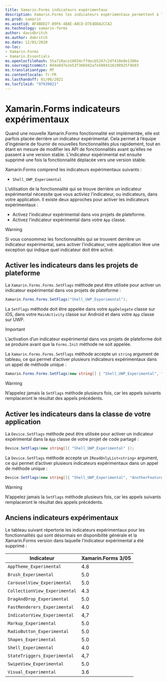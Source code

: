 ```yaml
---
title: Xamarin.Forms indicateurs expérimentaux
description: Xamarin.Forms les indicateurs expérimentaux permettent à l’équipe d’ingénierie de fournir de nouvelles fonctionnalités aux utilisateurs plus rapidement, tout en étant en mesure de modifier les API de fonctionnalités avant qu’elles ne passent à une version stable.
ms.prod: xamarin
ms.assetid: AF4BDD27-89F6-48AE-A8CD-D7E4DDA2CCA2
ms.technology: xamarin-forms
author: davidbritch
ms.author: dabritch
ms.date: 12/01/2020
no-loc:
- Xamarin.Forms
- Xamarin.Essentials
ms.openlocfilehash: 55a710ace10834cffdecb5247c2df410e8e1396e
ms.sourcegitcommit: 044e8d7e2e53f366942afe5084316198925f4b03
ms.translationtype: MT
ms.contentlocale: fr-FR
ms.lasthandoff: 01/06/2021
ms.locfileid: "97939821"
---
```

# <a name="no-locxamarinforms-experimental-flags"></a>Xamarin.Forms indicateurs expérimentaux

Quand une nouvelle Xamarin.Forms fonctionnalité est implémentée, elle est parfois placée derrière un indicateur expérimental. Cela permet à l’équipe d’ingénierie de fournir de nouvelles fonctionnalités plus rapidement, tout en étant en mesure de modifier les API de fonctionnalités avant qu’elles ne passent à une version stable. L’indicateur expérimental est ensuite supprimé une fois la fonctionnalité déplacée vers une version stable.

Xamarin.Forms comprend les indicateurs expérimentaux suivants :

- `Shell_UWP_Experimental`

L’utilisation de la fonctionnalité qui se trouve derrière un indicateur expérimental nécessite que vous activiez l’indicateur, ou indicateurs, dans votre application. Il existe deux approches pour activer les indicateurs expérimentaux :

- Activez l’indicateur expérimental dans vos projets de plateforme.
- Activez l’indicateur expérimental dans votre `App` classe.

> [!WARNING]
> Si vous consommez les fonctionnalités qui se trouvent derrière un indicateur expérimental, sans activer l’indicateur, votre application lève une exception qui indique quel indicateur doit être activé.

## <a name="enable-flags-in-platform-projects"></a>Activer les indicateurs dans les projets de plateforme

La `Xamarin.Forms.Forms.SetFlags` méthode peut être utilisée pour activer un indicateur expérimental dans vos projets de plateforme :

```csharp
Xamarin.Forms.Forms.SetFlags("Shell_UWP_Experimental");
```

La `SetFlags` méthode doit être appelée dans votre `AppDelegate` classe sur iOS, dans votre `MainActivity` classe sur Android et dans votre `App` classe sur UWP.

> [!IMPORTANT]
> L’activation d’un indicateur expérimental dans vos projets de plateforme doit se produire avant que la `Forms.Init` méthode ne soit appelée.

La `Xamarin.Forms.Forms.SetFlags` méthode accepte un `string` argument de tableau, ce qui permet d’activer plusieurs indicateurs expérimentaux dans un appel de méthode unique :

```csharp
Xamarin.Forms.Forms.SetFlags(new string[] { "Shell_UWP_Experimental", "AnotherFeature_Experimental" });
```

> [!WARNING]
> N’appelez jamais la `SetFlags` méthode plusieurs fois, car les appels suivants remplaceront le résultat des appels précédents.

## <a name="enable-flags-in-your-app-class"></a>Activer les indicateurs dans la classe de votre application

La `Device.SetFlags` méthode peut être utilisée pour activer un indicateur expérimental dans la `App` classe de votre projet de code partagé :

```csharp
Device.SetFlags(new string[]{ "Shell_UWP_Experimental" });
```

La `Device.SetFlags` méthode accepte un `IReadOnlyList<string>` argument, ce qui permet d’activer plusieurs indicateurs expérimentaux dans un appel de méthode unique :

```csharp
Device.SetFlags(new string[]{ "Shell_UWP_Experimental", "AnotherFeature_Experimental" });
```

> [!WARNING]
> N’appelez jamais la `SetFlags` méthode plusieurs fois, car les appels suivants remplaceront le résultat des appels précédents.

## <a name="old-experimental-flags"></a>Anciens indicateurs expérimentaux

Le tableau suivant répertorie les indicateurs expérimentaux pour les fonctionnalités qui sont désormais en disponibilité générale et la Xamarin.Forms version dans laquelle l’indicateur expérimental a été supprimé :

| Indicateur | Xamarin.Forms 3/05 |
| ---- | --------------------- |
| `AppTheme_Experimental` | 4.8 |
| `Brush_Experimental` | 5.0 |
| `CarouselView_Experimental` | 5.0 |
| `CollectionView_Experimental` | 4.3 |
| `DragAndDrop_Experimental` | 5.0 |
| `FastRenderers_Experimental` | 4.0 |
| `IndicatorView_Experimental` | 4,7 |
| `Markup_Experimental` | 5.0 |
| `RadioButton_Experimental` | 5.0 |
| `Shapes_Experimental` | 5.0 |
| `Shell_Experimental` | 4.0  |
| `StateTriggers_Experimental` | 4,7 |
| `SwipeView_Experimental` | 5.0 |
| `Visual_Experimental` | 3.6 |
